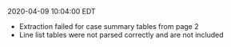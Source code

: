 2020-04-09 10:04:00 EDT


- Extraction failed for case summary tables from page 2
- Line list tables were not parsed correctly and are not included
